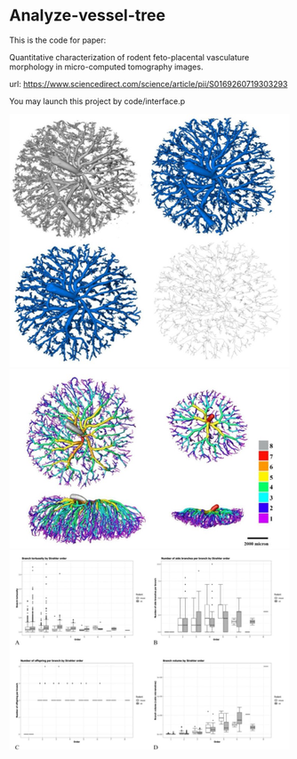 # Analyze-vessel-tree
This is the code for paper: 

Quantitative characterization of rodent feto-placental vasculature morphology in micro-computed tomography images.

url: https://www.sciencedirect.com/science/article/pii/S0169260719303293

You may launch this project by code/interface.p

  ![Original_Micro_CT_image](images/Original_Micro_CT_image.jpg)
  ![Strahler_Ordered_Micro_CT_image](images/Strahler_Ordered_Micro_CT_image.jpg)
  ![Characterisation](images/Characterisation.jpg)
